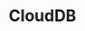 ---
title: CloudDB
slug: clouddb
excerpt: Cree bases de datos en pocos clics; OVH se encarga del resto
---
